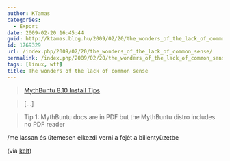 ```yaml
---
author: KTamas
categories:
  - Export
date: 2009-02-20 16:45:44
guid: http://ktamas.blog.hu/2009/02/20/the_wonders_of_the_lack_of_common_sense
id: 1769329
url: /index.php/2009/02/20/the_wonders_of_the_lack_of_common_sense/
permalink: /index.php/2009/02/20/the_wonders_of_the_lack_of_common_sense/
tags: [linux, wtf]
title: The wonders of the lack of common sense
---
```


> <a href="https://help.ubuntu.com/community/MythBuntu%20_8.10_Install_Tips" target="_blank">MythBuntu 8.10 Install Tips</a>
  
> [&#8230;]
  
> Tip 1: MythBuntu docs are in PDF but the MythBuntu distro includes no PDF reader

/me lassan és ütemesen elkezdi verni a fejét a billentyüzetbe 

(via <a href="http://www.google.com/reader/shared/08626322615990310768" target="_blank">kelt</a>)
